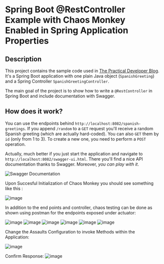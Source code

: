 # Spring Boot @RestController Example with Chaos Monkey Enabled in Spring Application Properties

## Description

This project contains the sample code used in [The Practical Developer Blog](https://thepracticaldeveloper.com/2017/03/04/restcontroller-spring-boot-example-with-springfox-swagger/). It's a Spring Boot application with one plain Java object (`SpanishGreeting`) and a Spring Controller `SpanishGreetingController`.

The main goal of the project is to show how to write a `@RestController` in Spring Boot and include documentation with Swagger.
 
## How does it work?

You can use the endpoints behind `http://localhost:8082/spanish-greetings`. If you append `/random` to a `GET` request you'll receive a random Spanish greeting (which are actually hard-coded). You can also `GET` them by `id` (only from 1 to 3). To create a new one, you need to perform a `POST` operation.

Actually, much better if you just start the application and navigate to `http://localhost:8082/swagger-ui.html`. There you'll find a nice API documentation thanks to Swagger. Moreover, *you can play with it*.

![Swagger Documentation](images/swagger.png)

Upon Succesful Initialization of Chaos Monkey you should see something like this : 

![image](https://user-images.githubusercontent.com/50335583/135620733-ee4eb8bc-918d-461a-8cca-40f085976f90.png)


In addition to the end points and controller, chaos testing can be done as shown using postman for the endpoints exposed under actuator:

![image](https://user-images.githubusercontent.com/50335583/135618904-26996ad8-1824-4d03-a97c-4e878b8ef2a2.png)
![image](https://user-images.githubusercontent.com/50335583/135619103-a6322eba-2fb0-4df9-847c-68daf95f5a6b.png)
![image](https://user-images.githubusercontent.com/50335583/135619155-9b62c70a-b8fa-4028-b11a-d58f2ba09b75.png)
![image](https://user-images.githubusercontent.com/50335583/135619288-a3968210-c7aa-48d9-8105-36be2bbacc18.png)
![image](https://user-images.githubusercontent.com/50335583/135619450-1a7e2d03-0fa4-4c14-bcdb-7d95c6cbee98.png)
![image](https://user-images.githubusercontent.com/50335583/135620247-d62f0021-a1e1-4464-9e62-0d58e705d623.png)


Change the Assaults Configuration to invoke Methods within the Application: 

![image](https://user-images.githubusercontent.com/50335583/135629011-17cb2033-8cfc-4fc0-9b3a-7c020db5e0f4.png)

Confirm Response: 
![image](https://user-images.githubusercontent.com/50335583/135629142-e8ab20d0-9bef-472b-8034-e36b68fcd6c8.png)






